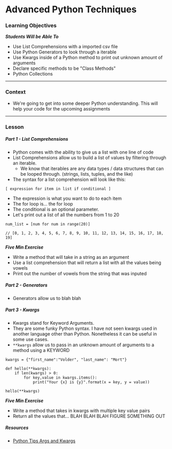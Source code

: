 # Advanced Python Techniques

### Learning Objectives
***Students Will be Able To***

* Use List Comprehensions with a imported csv file
* Use Python Generators to look through a iterable
* Use Kwargs inside of a Python method to print out unknown amount of arguments
* Declare specific methods to be "Class Methods"
* Python Collections

---
### Context

* We're going to get into some deeper Python understanding. This will help your code for the upcoming assignments

---
### Lesson

##### Part 1 - List Comprehensions

* Python comes with the ability to give us a list with one line of code
* List Comprehensions allow us to build a list of values by filtering through an iterable. 
	* We know that iterables are any data types / data structures that can be looped through. (strings, lists, tuples, and the like)
* The syntax for a list comprehension will look like this:

```
[ expression for item in list if conditional ]
```
* The expression is what you want to do to each item
* The for loop is... the for loop
* The conditional is an optional parameter. 
* Let's print out a list of all the numbers from 1 to 20

```
num_list = [num for num in range(20)]

// [0, 1, 2, 3, 4, 5, 6, 7, 8, 9, 10, 11, 12, 13, 14, 15, 16, 17, 18, 19]
```

***Five Min Exercise***

* Write a method that will take in a string as an argument
* Use a list comprehension that will return a list with all the values being vowels
* Print out the number of vowels from the string that was inputed

##### Part 2 - Generators

* Generators allow us to blah blah

##### Part 3 - Kwargs

* Kwargs stand for Keyword Arguments. 
* They are some funky Python syntax. I have not seen kwargs used in another language other than Python. Nonetheless it can be useful in some use cases. 
* `**kwargs` allow us to pass in an unknown amount of arguments to a method using a KEYWORD

```
kwargs = {"first_name":"Volder", "last_name": "Mort"}

def hello(**kwargs):
	if len(kwargs) > 0:
		for key,value in kwargs.items():
			print("Your {x} is {y}".format(x = key, y = value))

hello(**kwargs)
```

***Five Min Exercise***

* Write a method that takes in kwargs with multiple key value pairs
* Return all the values that... BLAH BLAH BLAH FIGURE SOMETHING OUT

##### Resources

* [Python Tips Args and Kwargs](http://pythontips.com/2013/08/04/args-and-kwargs-in-python-explained/)